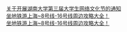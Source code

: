   
[关于开展湖南大学第三届大学生网络文化节的通知](http://www.dianyue.me/archives/058/ttre027jq42neh47/)  
[坐地铁游上海~8号线-16号线周边攻略大全！](http://www.dianyue.me/archives/301/hpnwo9b4g7zbyxpp/)  
[坐地铁游上海~8号线-16号线周边攻略大全！](http://www.dianyue.me/archives/217/se37y7fw3i5ks1ny/)